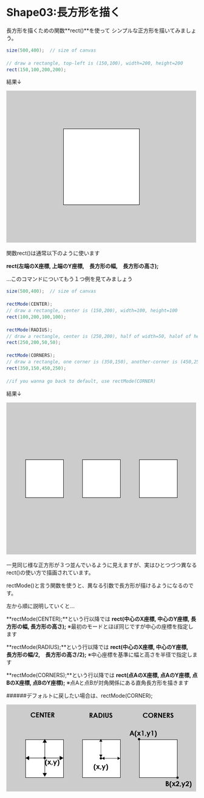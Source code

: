 # Shape03:長方形を描く
長方形を描くための関数**rect()**を使って
シンプルな正方形を描いてみましょう。

```java
size(500,400);  // size of canvas

// draw a rectangle, top-left is (150,100), width=200, height=200
rect(150,100,200,200);
```
結果↓

![](/assets/rect_run.png)

関数rect()は通常以下のように使います

**rect(左端のX座標, 上端のY座標,　長方形の幅,　長方形の高さ);**

...このコマンドについてもう１つ例を見てみましょう

```java
size(500,400);  // size of canvas

rectMode(CENTER);
// draw a rectangle, center is (150,200), width=100, height=100
rect(100,200,100,100);

rectMode(RADIUS);
// draw a rectangle, center is (250,200), half of width=50, halof of height=50
rect(250,200,50,50);

rectMode(CORNERS);
// draw a rectangle, one corner is (350,150), another-corner is (450,250)
rect(350,150,450,250);

//if you wanna go back to default, use rectMode(CORNER)
```

結果↓

![](/assets/rectMode_run.png)

一見同じ様な正方形が３つ並んでいるように見えますが、実はひとつづつ異なるrect()の使い方で描画されています。

rectMode()と言う関数を使うと、異なる引数で長方形が描けるようになるのです。

左から順に説明していくと...

**rectMode(CENTER);**という行以降では
**rect(中心のX座標, 中心のY座標, 長方形の幅, 長方形の高さ);**
※最初のモードとほぼ同じですが中心の座標を指定します

**rectMode(RADIUS);**という行以降では
**rect(中心のX座標, 中心のY座標,　長方形の幅/2,　長方形の高さ/2);**
※中心座標を基準に幅と高さを半径で指定します

**rectMode(CORNERS);**という行以降では
**rect(点AのX座標, 点AのY座標, 点BのX座標, 点BのY座標);**
※点Aと点Bが対角関係にある直角長方形を描きます

######デフォルトに戻したい場合は、rectMode(CORNER);

![](/assets/rectMode_run_text.png)